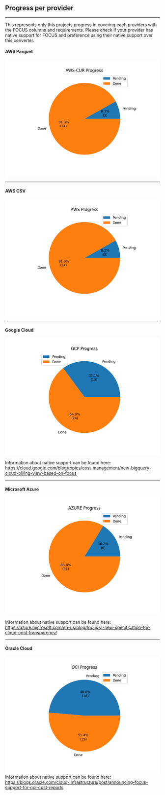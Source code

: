## Progress per provider
---

This represents only this projects progress in covering each providers with the FOCUS columns and requirements. Please check if your provider has native support for FOCUS and preference using their native support over this converter.

#### AWS Parquet

![alt text](aws-cur_progress_pie_chart.png)

---

#### AWS CSV

![alt text](aws_progress_pie_chart.png)

---

#### Google Cloud

![alt text](gcp_progress_pie_chart.png)

Information about native support can be found here: https://cloud.google.com/blog/topics/cost-management/new-bigquery-cloud-billing-view-based-on-focus

---

#### Microsoft Azure

![alt text](azure_progress_pie_chart.png)

Information about native support can be found here: https://azure.microsoft.com/en-us/blog/focus-a-new-specification-for-cloud-cost-transparency/

---

#### Oracle Cloud

![alt text](oci_progress_pie_chart.png)
Information about native support can be found here: https://blogs.oracle.com/cloud-infrastructure/post/announcing-focus-support-for-oci-cost-reports

